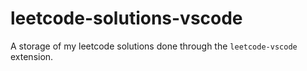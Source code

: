 # leetcode-solutions-vscode
A storage of my leetcode solutions done through the `leetcode-vscode` extension.
